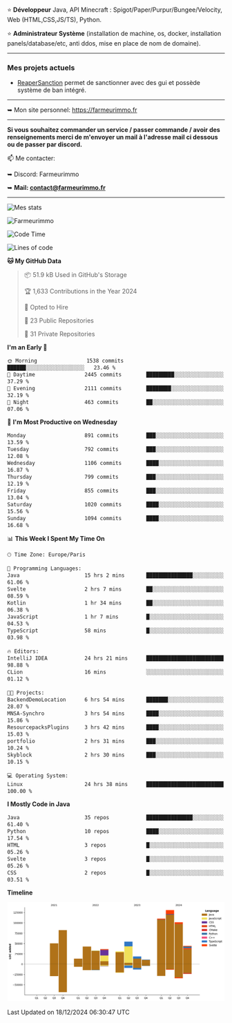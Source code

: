 ⭐ **Développeur** Java, API Minecraft : Spigot/Paper/Purpur/Bungee/Velocity, Web (HTML,CSS,JS/TS), Python.

⭐ **Administrateur Système** (installation de machine, os, docker, installation panels/database/etc, anti ddos, mise en place de nom de domaine).

---

### Mes projets actuels
- [ReaperSanction](https://www.spigotmc.org/resources/reapersanction.89580/) permet de sanctionner avec des gui et possède système de ban intégré.

---

➥ Mon site personnel: https://farmeurimmo.fr

---

**Si vous souhaitez commander un service / passer commande / avoir des renseignements merci de m'envoyer un mail à l'adresse mail ci dessous ou de passer par discord.**

📫 Me contacter:
 
   ➥ Discord: Farmeurimmo
   
   ➥ **Mail: contact@farmeurimmo.fr**

---

![Mes stats](https://github-readme-stats.farmeurimmo.fr/api?username=Farmeurimmo&count_private=true&show_icons=true&theme=radical)

<img src="https://komarev.com/ghpvc/?username=Farmeurimmo" alt="Farmeurimmo" />

<!--START_SECTION:waka-->
![Code Time](http://img.shields.io/badge/Code%20Time-1%2C707%20hrs%2052%20mins-blue)

![Lines of code](https://img.shields.io/badge/From%20Hello%20World%20I%27ve%20Written-758.4%20thousand%20lines%20of%20code-blue)

**🐱 My GitHub Data** 

> 📦 51.9 kB Used in GitHub's Storage 
 > 
> 🏆 1,633 Contributions in the Year 2024
 > 
> 💼 Opted to Hire
 > 
> 📜 23 Public Repositories 
 > 
> 🔑 31 Private Repositories 
 > 
**I'm an Early 🐤** 

```text
🌞 Morning                1538 commits        ██████░░░░░░░░░░░░░░░░░░░   23.46 % 
🌆 Daytime                2445 commits        █████████░░░░░░░░░░░░░░░░   37.29 % 
🌃 Evening                2111 commits        ████████░░░░░░░░░░░░░░░░░   32.19 % 
🌙 Night                  463 commits         ██░░░░░░░░░░░░░░░░░░░░░░░   07.06 % 
```
📅 **I'm Most Productive on Wednesday** 

```text
Monday                   891 commits         ███░░░░░░░░░░░░░░░░░░░░░░   13.59 % 
Tuesday                  792 commits         ███░░░░░░░░░░░░░░░░░░░░░░   12.08 % 
Wednesday                1106 commits        ████░░░░░░░░░░░░░░░░░░░░░   16.87 % 
Thursday                 799 commits         ███░░░░░░░░░░░░░░░░░░░░░░   12.19 % 
Friday                   855 commits         ███░░░░░░░░░░░░░░░░░░░░░░   13.04 % 
Saturday                 1020 commits        ████░░░░░░░░░░░░░░░░░░░░░   15.56 % 
Sunday                   1094 commits        ████░░░░░░░░░░░░░░░░░░░░░   16.68 % 
```


📊 **This Week I Spent My Time On** 

```text
🕑︎ Time Zone: Europe/Paris

💬 Programming Languages: 
Java                     15 hrs 2 mins       ███████████████░░░░░░░░░░   61.06 % 
Svelte                   2 hrs 7 mins        ██░░░░░░░░░░░░░░░░░░░░░░░   08.59 % 
Kotlin                   1 hr 34 mins        ██░░░░░░░░░░░░░░░░░░░░░░░   06.38 % 
JavaScript               1 hr 7 mins         █░░░░░░░░░░░░░░░░░░░░░░░░   04.53 % 
TypeScript               58 mins             █░░░░░░░░░░░░░░░░░░░░░░░░   03.98 % 

🔥 Editors: 
IntelliJ IDEA            24 hrs 21 mins      █████████████████████████   98.88 % 
CLion                    16 mins             ░░░░░░░░░░░░░░░░░░░░░░░░░   01.12 % 

🐱‍💻 Projects: 
BackendDemoLocation      6 hrs 54 mins       ███████░░░░░░░░░░░░░░░░░░   28.07 % 
MNSA-Synchro             3 hrs 54 mins       ████░░░░░░░░░░░░░░░░░░░░░   15.86 % 
ResourcepacksPlugins     3 hrs 42 mins       ████░░░░░░░░░░░░░░░░░░░░░   15.03 % 
portfolio                2 hrs 31 mins       ███░░░░░░░░░░░░░░░░░░░░░░   10.24 % 
Skyblock                 2 hrs 30 mins       ███░░░░░░░░░░░░░░░░░░░░░░   10.15 % 

💻 Operating System: 
Linux                    24 hrs 38 mins      █████████████████████████   100.00 % 
```

**I Mostly Code in Java** 

```text
Java                     35 repos            ███████████████░░░░░░░░░░   61.40 % 
Python                   10 repos            ████░░░░░░░░░░░░░░░░░░░░░   17.54 % 
HTML                     3 repos             █░░░░░░░░░░░░░░░░░░░░░░░░   05.26 % 
Svelte                   3 repos             █░░░░░░░░░░░░░░░░░░░░░░░░   05.26 % 
CSS                      2 repos             █░░░░░░░░░░░░░░░░░░░░░░░░   03.51 % 
```



**Timeline**

![Lines of Code chart](https://raw.githubusercontent.com/Farmeurimmo/Farmeurimmo/main/assets/bar_graph.png)


 Last Updated on 18/12/2024 06:30:47 UTC
<!--END_SECTION:waka-->
